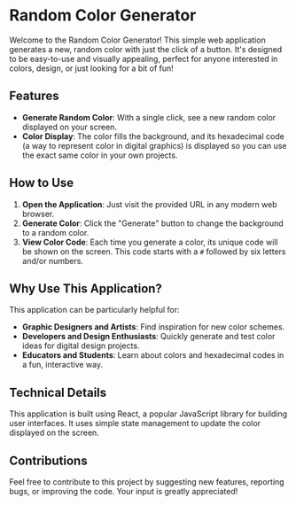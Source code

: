 # Random Color Generator

Welcome to the Random Color Generator! This simple web application generates a new, random color with just the click of a button. It's designed to be easy-to-use and visually appealing, perfect for anyone interested in colors, design, or just looking for a bit of fun!

## Features

- **Generate Random Color**: With a single click, see a new random color displayed on your screen.
- **Color Display**: The color fills the background, and its hexadecimal code (a way to represent color in digital graphics) is displayed so you can use the exact same color in your own projects.

## How to Use

1. **Open the Application**: Just visit the provided URL in any modern web browser.
2. **Generate Color**: Click the "Generate" button to change the background to a random color.
3. **View Color Code**: Each time you generate a color, its unique code will be shown on the screen. This code starts with a `#` followed by six letters and/or numbers.

## Why Use This Application?

This application can be particularly helpful for:

- **Graphic Designers and Artists**: Find inspiration for new color schemes.
- **Developers and Design Enthusiasts**: Quickly generate and test color ideas for digital design projects.
- **Educators and Students**: Learn about colors and hexadecimal codes in a fun, interactive way.

## Technical Details

This application is built using React, a popular JavaScript library for building user interfaces. It uses simple state management to update the color displayed on the screen.

## Contributions

Feel free to contribute to this project by suggesting new features, reporting bugs, or improving the code. Your input is greatly appreciated!
